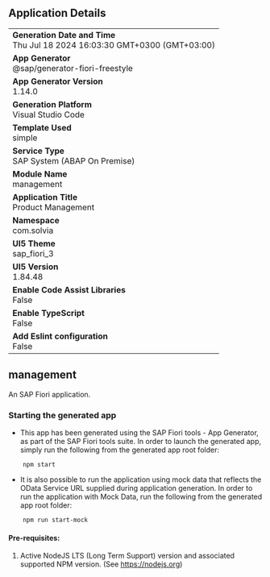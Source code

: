 ## Application Details
|               |
| ------------- |
|**Generation Date and Time**<br>Thu Jul 18 2024 16:03:30 GMT+0300 (GMT+03:00)|
|**App Generator**<br>@sap/generator-fiori-freestyle|
|**App Generator Version**<br>1.14.0|
|**Generation Platform**<br>Visual Studio Code|
|**Template Used**<br>simple|
|**Service Type**<br>SAP System (ABAP On Premise)|
|**Module Name**<br>management|
|**Application Title**<br>Product Management|
|**Namespace**<br>com.solvia|
|**UI5 Theme**<br>sap_fiori_3|
|**UI5 Version**<br>1.84.48|
|**Enable Code Assist Libraries**<br>False|
|**Enable TypeScript**<br>False|
|**Add Eslint configuration**<br>False|

## management

An SAP Fiori application.

### Starting the generated app

-   This app has been generated using the SAP Fiori tools - App Generator, as part of the SAP Fiori tools suite.  In order to launch the generated app, simply run the following from the generated app root folder:

```
    npm start
```

- It is also possible to run the application using mock data that reflects the OData Service URL supplied during application generation.  In order to run the application with Mock Data, run the following from the generated app root folder:

```
    npm run start-mock
```

#### Pre-requisites:

1. Active NodeJS LTS (Long Term Support) version and associated supported NPM version.  (See https://nodejs.org)



